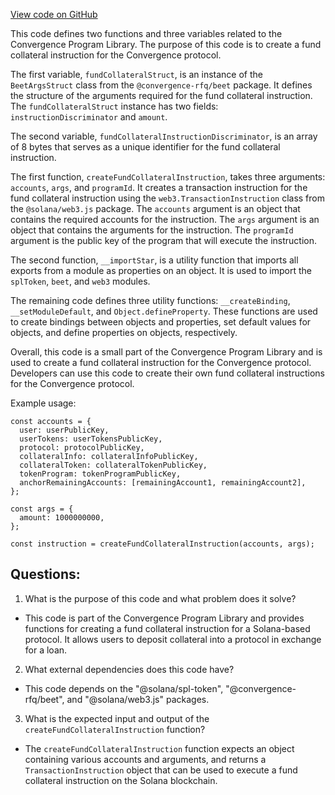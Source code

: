 [View code on GitHub](https://github.com/convergence-rfq/convergence-program-library/rfq/js/generated/instructions/fundCollateral.js)

This code defines two functions and three variables related to the Convergence Program Library. The purpose of this code is to create a fund collateral instruction for the Convergence protocol. 

The first variable, `fundCollateralStruct`, is an instance of the `BeetArgsStruct` class from the `@convergence-rfq/beet` package. It defines the structure of the arguments required for the fund collateral instruction. The `fundCollateralStruct` instance has two fields: `instructionDiscriminator` and `amount`. 

The second variable, `fundCollateralInstructionDiscriminator`, is an array of 8 bytes that serves as a unique identifier for the fund collateral instruction. 

The first function, `createFundCollateralInstruction`, takes three arguments: `accounts`, `args`, and `programId`. It creates a transaction instruction for the fund collateral instruction using the `web3.TransactionInstruction` class from the `@solana/web3.js` package. The `accounts` argument is an object that contains the required accounts for the instruction. The `args` argument is an object that contains the arguments for the instruction. The `programId` argument is the public key of the program that will execute the instruction. 

The second function, `__importStar`, is a utility function that imports all exports from a module as properties on an object. It is used to import the `splToken`, `beet`, and `web3` modules. 

The remaining code defines three utility functions: `__createBinding`, `__setModuleDefault`, and `Object.defineProperty`. These functions are used to create bindings between objects and properties, set default values for objects, and define properties on objects, respectively. 

Overall, this code is a small part of the Convergence Program Library and is used to create a fund collateral instruction for the Convergence protocol. Developers can use this code to create their own fund collateral instructions for the Convergence protocol. 

Example usage:

```
const accounts = {
  user: userPublicKey,
  userTokens: userTokensPublicKey,
  protocol: protocolPublicKey,
  collateralInfo: collateralInfoPublicKey,
  collateralToken: collateralTokenPublicKey,
  tokenProgram: tokenProgramPublicKey,
  anchorRemainingAccounts: [remainingAccount1, remainingAccount2],
};

const args = {
  amount: 1000000000,
};

const instruction = createFundCollateralInstruction(accounts, args);
```
## Questions: 
 1. What is the purpose of this code and what problem does it solve? 
- This code is part of the Convergence Program Library and provides functions for creating a fund collateral instruction for a Solana-based protocol. It allows users to deposit collateral into a protocol in exchange for a loan.

2. What external dependencies does this code have? 
- This code depends on the "@solana/spl-token", "@convergence-rfq/beet", and "@solana/web3.js" packages.

3. What is the expected input and output of the `createFundCollateralInstruction` function? 
- The `createFundCollateralInstruction` function expects an object containing various accounts and arguments, and returns a `TransactionInstruction` object that can be used to execute a fund collateral instruction on the Solana blockchain.